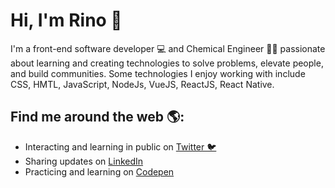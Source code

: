 # Hi, I'm Rino 👋

I'm a front-end software developer 💻 and Chemical Engineer 👨‍🔬 passionate about learning and creating technologies to solve problems, elevate people, and build communities. 
Some technologies I enjoy working with include CSS, HMTL, JavaScript, NodeJs, VueJS, ReactJS, React Native.

## Find me around the web 🌎:
  - Interacting and learning in public on <a href='https://twitter.com/RiNO_KED/'> Twitter 🐦</a><br/>
  - Sharing updates on <a href='https://www.linkedin.com/in/rino-kitimbo-881090116'>LinkedIn</a><br/>
  - Practicing and learning on <a href='https://codepen.io/KRino'>Codepen</a><br/>
